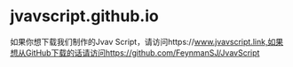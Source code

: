 # jvavscript.github.io
如果你想下载我们制作的Jvav Script，请访问https://www.jvavscript.link,如果想从GitHub下载的话请访问https://github.com/FeynmanSJ/JvavScript

